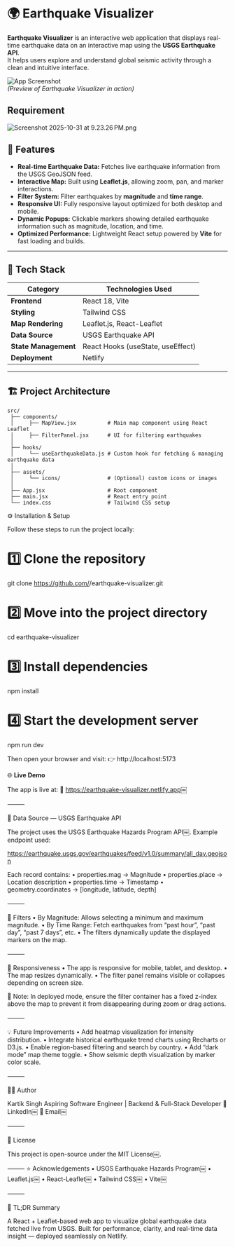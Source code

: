 # 🌍 Earthquake Visualizer

**Earthquake Visualizer** is an interactive web application that displays real-time earthquake data on an interactive map using the **USGS Earthquake API**.  
It helps users explore and understand global seismic activity through a clean and intuitive interface.

![App Screenshot](./screenshots/main-preview.png)  
*(Preview of Earthquake Visualizer in action)*

## Requirement
![Screenshot 2025-10-31 at 9.23.26 PM.png](src/assets/Screenshot%202025-10-31%20at%209.23.26%E2%80%AFPM.png)

## 🚀 Features

- **Real-time Earthquake Data:** Fetches live earthquake information from the USGS GeoJSON feed.
- **Interactive Map:** Built using **Leaflet.js**, allowing zoom, pan, and marker interactions.
- **Filter System:** Filter earthquakes by **magnitude** and **time range**.
- **Responsive UI:** Fully responsive layout optimized for both desktop and mobile.
- **Dynamic Popups:** Clickable markers showing detailed earthquake information such as magnitude, location, and time.
- **Optimized Performance:** Lightweight React setup powered by **Vite** for fast loading and builds.

---

## 🧠 Tech Stack

| Category | Technologies Used |
|-----------|------------------|
| **Frontend** | React 18, Vite |
| **Styling** | Tailwind CSS |
| **Map Rendering** | Leaflet.js, React-Leaflet |
| **Data Source** | USGS Earthquake API |
| **State Management** | React Hooks (useState, useEffect) |
| **Deployment** | Netlify |

---

## 🏗️ Project Architecture

```text
src/
 ├── components/
 │     ├── MapView.jsx          # Main map component using React Leaflet
 │     ├── FilterPanel.jsx      # UI for filtering earthquakes
 │
 ├── hooks/
 │     └── useEarthquakeData.js # Custom hook for fetching & managing earthquake data
 │
 ├── assets/
 │     └── icons/               # (Optional) custom icons or images
 │
 ├── App.jsx                    # Root component
 ├── main.jsx                   # React entry point
 └── index.css                  # Tailwind CSS setup

```


⚙️ Installation & Setup

Follow these steps to run the project locally:

# 1️⃣ Clone the repository
git clone https://github.com/<your-username>/earthquake-visualizer.git

# 2️⃣ Move into the project directory
cd earthquake-visualizer

# 3️⃣ Install dependencies
npm install

# 4️⃣ Start the development server
npm run dev


Then open your browser and visit:
👉 http://localhost:5173


🌐 **Live Demo**

The app is live at:
🔗 https://earthquake-visualizer.netlify.app￼

⸻

📡 Data Source — USGS Earthquake API

The project uses the USGS Earthquake Hazards Program API￼.
Example endpoint used:

https://earthquake.usgs.gov/earthquakes/feed/v1.0/summary/all_day.geojson


Each record contains:
•	properties.mag → Magnitude
•	properties.place → Location description
•	properties.time → Timestamp
•	geometry.coordinates → [longitude, latitude, depth]

⸻

🧩 Filters
•	By Magnitude: Allows selecting a minimum and maximum magnitude.
•	By Time Range: Fetch earthquakes from “past hour”, “past day”, “past 7 days”, etc.
•	The filters dynamically update the displayed markers on the map.

⸻

📱 Responsiveness
•	The app is responsive for mobile, tablet, and desktop.
•	The map resizes dynamically.
•	The filter panel remains visible or collapses depending on screen size.

🧠 Note: In deployed mode, ensure the filter container has a fixed z-index above the map to prevent it from disappearing during zoom or drag actions.

⸻

💡 Future Improvements
•	Add heatmap visualization for intensity distribution.
•	Integrate historical earthquake trend charts using Recharts or D3.js.
•	Enable region-based filtering and search by country.
•	Add “dark mode” map theme toggle.
•	Show seismic depth visualization by marker color scale.

⸻

🧑‍💻 Author

Kartik Singh
Aspiring Software Engineer | Backend & Full-Stack Developer
🔗 LinkedIn￼
📧 Email￼

⸻

🪪 License

This project is open-source under the MIT License￼.

⸻
⭐ Acknowledgements
•	USGS Earthquake Hazards Program￼
•	Leaflet.js￼
•	React-Leaflet￼
•	Tailwind CSS￼
•	Vite￼

⸻

🏁 TL;DR Summary

A React + Leaflet-based web app to visualize global earthquake data fetched live from USGS.
Built for performance, clarity, and real-time data insight — deployed seamlessly on Netlify.